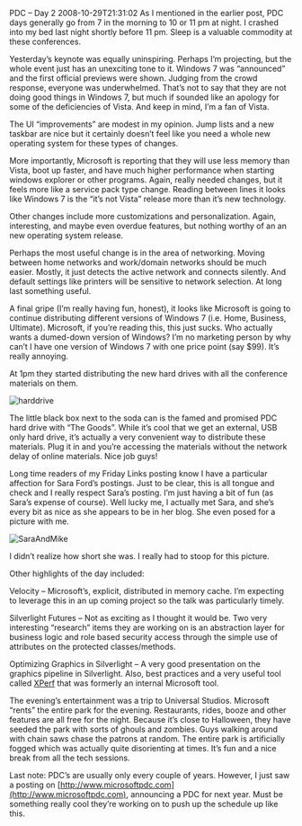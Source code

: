 PDC – Day 2
2008-10-29T21:31:02
As I mentioned in the earlier post, PDC days generally go from 7 in the morning to 10 or 11 pm at night. I crashed into my bed last night shortly before 11 pm. Sleep is a valuable commodity at these conferences.

Yesterday’s keynote was equally uninspiring. Perhaps I’m projecting, but the whole event just has an unexciting tone to it. Windows 7 was “announced” and the first official previews were shown. Judging from the crowd response, everyone was underwhelmed. That’s not to say that they are not doing good things in Windows 7, but much if sounded like an apology for some of the deficiencies of Vista. And keep in mind, I’m a fan of Vista.

The UI “improvements” are modest in my opinion. Jump lists and a new taskbar are nice but it certainly doesn’t feel like you need a whole new operating system for these types of changes.

More importantly, Microsoft is reporting that they will use less memory than Vista, boot up faster, and have much higher performance when starting windows explorer or other programs. Again, really needed changes, but it feels more like a service pack type change. Reading between lines it looks like Windows 7 is the “it’s not Vista” release more than it’s new technology.

Other changes include more customizations and personalization. Again, interesting, and maybe even overdue features, but nothing worthy of an an new operating system release.

Perhaps the most useful change is in the area of networking. Moving between home networks and work/domain networks should be much easier. Mostly, it just detects the active network and connects silently. And default settings like printers will be sensitive to network selection. At long last something useful.

A final gripe (I’m really having fun, honest), it looks like Microsoft is going to continue distributing different versions of Windows 7 (i.e. Home, Business, Ultimate). Microsoft, if you’re reading this, this just sucks. Who actually wants a dumed-down version of Windows? I’m no marketing person by why can’t I have one version of Windows 7 with one price point (say $99). It’s really annoying.

At 1pm they started distributing the new hard drives with all the conference materials on them.

![harddrive](/cdn/images/blog/PDCDays23_B387/harddrive.jpg)

The little black box next to the soda can is the famed and promised PDC hard drive with “The Goods”. While it’s cool that we get an external, USB only hard drive, it’s actually a very convenient way to distribute these materials. Plug it in and you’re accessing the materials without the network delay of online materials. Nice job guys!

Long time readers of my Friday Links posting know I have a particular affection for Sara Ford’s postings. Just to be clear, this is all tongue and check and I really respect Sara’s posting. I’m just having a bit of fun (as Sara’s expense of course). Well lucky me, I actually met Sara, and she’s every bit as nice as she appears to be in her blog. She even posed for a picture with me.

![SaraAndMike](/cdn/images/blog/PDCDays23_B387/SaraAndMike.jpg)

I didn’t realize how short she was. I really had to stoop for this picture.

Other highlights of the day included:

Velocity – Microsoft’s, explicit, distributed in memory cache. I’m expecting to leverage this in an up coming project so the talk was particularly timely.

Silverlight Futures – Not as exciting as I thought it would be. Two very interesting “research” items they are working on is an abstraction layer for business logic and role based security access through the simple use of attributes on the protected classes/methods.

Optimizing Graphics in Silverlight – A very good presentation on the graphics pipeline in Silverlight. Also, best practices and a very useful tool called [XPerf](http://www.microsoft.com/whdc/system/sysperf/perftools.mspx) that was formerly an internal Microsoft tool.

The evening’s entertainment was a trip to Universal Studios. Microsoft “rents” the entire park for the evening. Restaurants, rides, booze and other features are all free for the night. Because it’s close to Halloween, they have seeded the park with sorts of ghouls and zombies. Guys walking around with chain saws chase the patrons at random. The entire park is artificially fogged which was actually quite disorienting at times. It’s fun and a nice break from all the tech sessions.

Last note: PDC’s are usually only every couple of years. However, I just saw a posting on [http://www.microsoftpdc.com](http://www.microsoftpdc.com), announcing a PDC for next year. Must be something really cool they’re working on to push up the schedule up like this.
